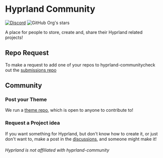 # Hyprland Community
[![Discord](https://img.shields.io/discord/1055990214411169892?label=discord)](https://discord.gg/zzWqvcKRMy)
![GitHub Org's stars](https://img.shields.io/github/stars/hyprland-community?label=Total%20Stars&style=social)

A place for people to store, create and, share their Hyprland related projects!

## Repo Request
To make a request to add one of your repos to hyprland-communitycheck out the 
[submissions repo](https://github.com/hyprland-community/submissions)

## Community

### Post your Theme
We run a [theme repo](https://github.com/hyprland-community/theme-repo), which is open to anyone to contribute to!

### Request a Project idea
If you want something for Hyprland, but don't know how to create it, or just
don't want to, make a post in the [discussions](https://github.com/orgs/hyprland-community/discussions), and someone might make it!

###### Hyprland is not affiliated with hyprland-community 
